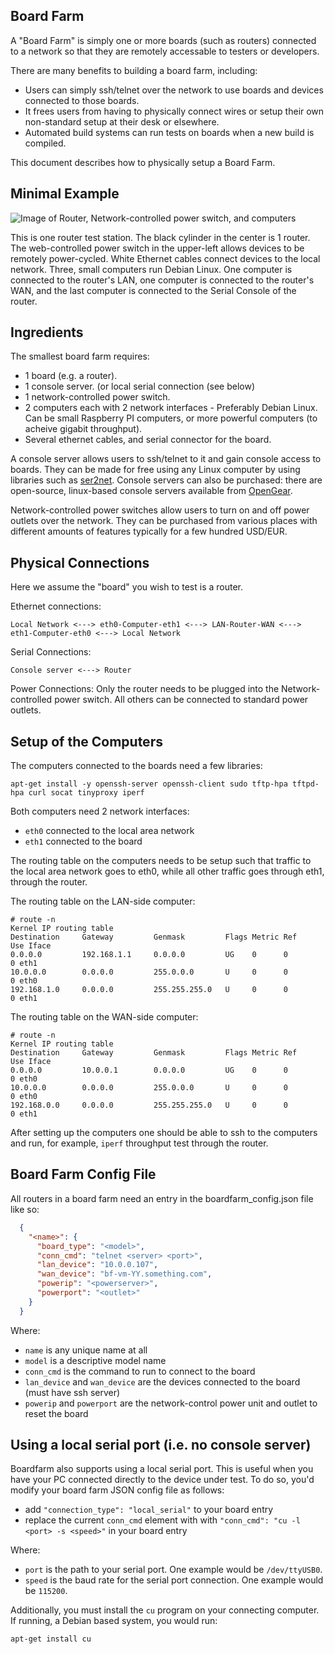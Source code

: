 Board Farm
----------

A "Board Farm" is simply one or more boards (such as routers) connected to a network so that they are remotely accessable to testers or developers.

There are many benefits to building a board farm, including:

* Users can simply ssh/telnet over the network to use boards and devices connected to those boards.
* It frees users from having to physically connect wires or setup their own non-standard setup at their desk or elsewhere.
* Automated build systems can run tests on boards when a new build is compiled.

This document describes how to physically setup a Board Farm.


Minimal Example
---------------

![Image of Router, Network-controlled power switch, and computers](https://raw.githubusercontent.com/qca/boardfarm/master/docs/Simple_Board_Farm.jpg "Minimal Test Station")

This is one router test station. The black cylinder in the center is 1 router. The web-controlled power switch in the upper-left allows devices to be remotely power-cycled. White Ethernet cables connect devices to the local network. Three, small computers run Debian Linux. One computer is connected to the router's LAN, one computer is connected to the router's WAN, and the last computer is connected to the Serial Console of the router.

Ingredients
-----------

The smallest board farm requires:

* 1 board (e.g. a router).
* 1 console server. (or local serial connection (see below)
* 1 network-controlled power switch.
* 2 computers each with 2 network interfaces - Preferably Debian Linux. Can be small Raspberry PI computers, or more powerful computers (to acheive gigabit throughput).
* Several ethernet cables, and serial connector for the board.

A console server allows users to ssh/telnet to it and gain console access to boards.  They can be made for free using any Linux computer by using libraries such as [ser2net]([http://sourceforge.net/projects/ser2net/).  Console servers can also be purchased: there are open-source, linux-based console servers available from [OpenGear](http://opengear.com/products/cm4100-console-server).

Network-controlled power switches allow users to turn on and off power outlets over the network.  They can be purchased from various places with different amounts of features typically for a few hundred USD/EUR.

Physical Connections
--------------------

Here we assume the "board" you wish to test is a router.

Ethernet connections:

    Local Network <---> eth0-Computer-eth1 <---> LAN-Router-WAN <---> eth1-Computer-eth0 <---> Local Network

Serial Connections:

    Console server <---> Router

Power Connections: Only the router needs to be plugged into the Network-controlled power switch.  All others can be connected to standard power outlets.

Setup of the Computers
----------------------

The computers connected to the boards need a few libraries:

    apt-get install -y openssh-server openssh-client sudo tftp-hpa tftpd-hpa curl socat tinyproxy iperf

Both computers need 2 network interfaces:

* `eth0` connected to the local area network
* `eth1` connected to the board

The routing table on the computers needs to be setup such that traffic to the local area network goes to eth0, while all other traffic goes through eth1, through the router.

The routing table on the LAN-side computer:

    # route -n
    Kernel IP routing table
    Destination     Gateway         Genmask         Flags Metric Ref    Use Iface
    0.0.0.0         192.168.1.1     0.0.0.0         UG    0      0        0 eth1
    10.0.0.0        0.0.0.0         255.0.0.0       U     0      0        0 eth0
    192.168.1.0     0.0.0.0         255.255.255.0   U     0      0        0 eth1

The routing table on the WAN-side computer:

    # route -n
    Kernel IP routing table
    Destination     Gateway         Genmask         Flags Metric Ref    Use Iface
    0.0.0.0         10.0.0.1        0.0.0.0         UG    0      0        0 eth0
    10.0.0.0        0.0.0.0         255.0.0.0       U     0      0        0 eth0
    192.168.0.0     0.0.0.0         255.255.255.0   U     0      0        0 eth1

After setting up the computers one should be able to ssh to the computers and run, for example, `iperf` throughput test through the router.

Board Farm Config File
----------------------
All routers in a board farm need an entry in the boardfarm_config.json file like so:

```json
  {
    "<name>": {
      "board_type": "<model>",
      "conn_cmd": "telnet <server> <port>",
      "lan_device": "10.0.0.107",
      "wan_device": "bf-vm-YY.something.com",
      "powerip": "<powerserver>",
      "powerport": "<outlet>"
    }
  }
```

Where:
* `name` is any unique name at all
* `model` is a descriptive model name
* `conn_cmd` is the command to run to connect to the board
* `lan_device` and `wan_device` are the devices connected to the board (must have ssh server)
* `powerip` and `powerport` are the network-control power unit and outlet to reset the board

Using a local serial port (i.e. no console server)
----------------------
Boardfarm also supports using a local serial port. This is useful when you have
your PC connected directly to the device under test. To do so, you'd modify your
board farm JSON config file as follows:

* add `"connection_type": "local_serial"` to your board entry
* replace the current `conn_cmd` element with with `"conn_cmd": "cu -l <port> -s <speed>"` in your board entry

Where:
* `port` is the path to your serial port. One example would be `/dev/ttyUSB0`.
* `speed` is the baud rate for the serial port connection. One example would be `115200`.

Additionally, you must install the `cu` program on your connecting computer. If running,
a Debian based system, you would run:
```
apt-get install cu
```
